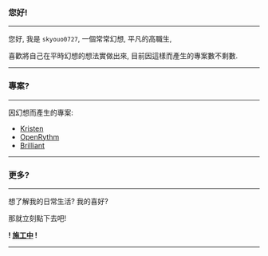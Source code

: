 ### 您好!

---

您好, 我是 `skyouo0727`, 一個常常幻想, 平凡的高職生,

喜歡將自己在平時幻想的想法實做出來, 目前因這樣而產生的專案數不剩數.

---

### 專案?

---

因幻想而產生的專案:

- [Kristen](https://github.com/NCT-skyouo/skyouo-s-music-bot)
- [OpenRythm](https://github.com/NCT-skyouo/OpenRythm)
- [Brilliant](https://github.com/NCT-skyouo/Brilliant)

---

### 更多?

---

想了解我的日常生活? 我的喜好?

那就立刻點下去吧!

**! [施工中](https://skyouo.engineer) !**

---
